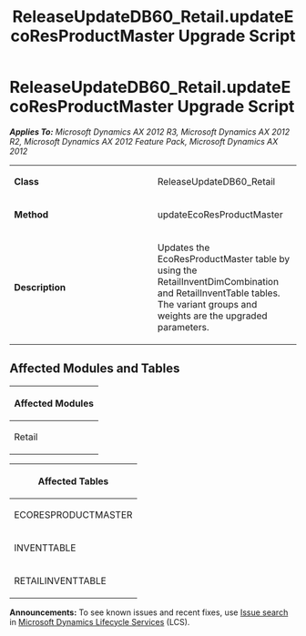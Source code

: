 ﻿---
title: ReleaseUpdateDB60_Retail.updateEcoResProductMaster Upgrade Script
TOCTitle: ReleaseUpdateDB60_Retail.updateEcoResProductMaster Upgrade Script
ms:assetid: 9cb676bf-3128-602f-a2d9-bbaea7f35740
ms:mtpsurl: https://msdn.microsoft.com/en-us/library/JJ686344(v=AX.60)
ms:contentKeyID: 49710046
ms.date: 05/18/2015
mtps_version: v=AX.60
---

# ReleaseUpdateDB60\_Retail.updateEcoResProductMaster Upgrade Script 


_**Applies To:** Microsoft Dynamics AX 2012 R3, Microsoft Dynamics AX 2012 R2, Microsoft Dynamics AX 2012 Feature Pack, Microsoft Dynamics AX 2012_

<table>
<colgroup>
<col style="width: 50%" />
<col style="width: 50%" />
</colgroup>
<tbody>
<tr class="odd">
<td><p><strong>Class</strong></p></td>
<td><p>ReleaseUpdateDB60_Retail</p></td>
</tr>
<tr class="even">
<td><p><strong>Method</strong></p></td>
<td><p>updateEcoResProductMaster</p></td>
</tr>
<tr class="odd">
<td><p><strong>Description</strong></p></td>
<td><p>Updates the EcoResProductMaster table by using the RetailInventDimCombination and RetailInventTable tables. The variant groups and weights are the upgraded parameters.</p></td>
</tr>
</tbody>
</table>


## Affected Modules and Tables

<table>
<colgroup>
<col style="width: 100%" />
</colgroup>
<thead>
<tr class="header">
<th><p>Affected Modules</p></th>
</tr>
</thead>
<tbody>
<tr class="odd">
<td><p>Retail</p></td>
</tr>
</tbody>
</table>


<table>
<colgroup>
<col style="width: 100%" />
</colgroup>
<thead>
<tr class="header">
<th><p>Affected Tables</p></th>
</tr>
</thead>
<tbody>
<tr class="odd">
<td><p>ECORESPRODUCTMASTER</p></td>
</tr>
<tr class="even">
<td><p>INVENTTABLE</p></td>
</tr>
<tr class="odd">
<td><p>RETAILINVENTTABLE</p></td>
</tr>
</tbody>
</table>

  
**Announcements:** To see known issues and recent fixes, use [Issue search](http://go.microsoft.com/fwlink/?linkid=389258) in [Microsoft Dynamics Lifecycle Services](http://go.microsoft.com/fwlink/?linkid=306505) (LCS).

